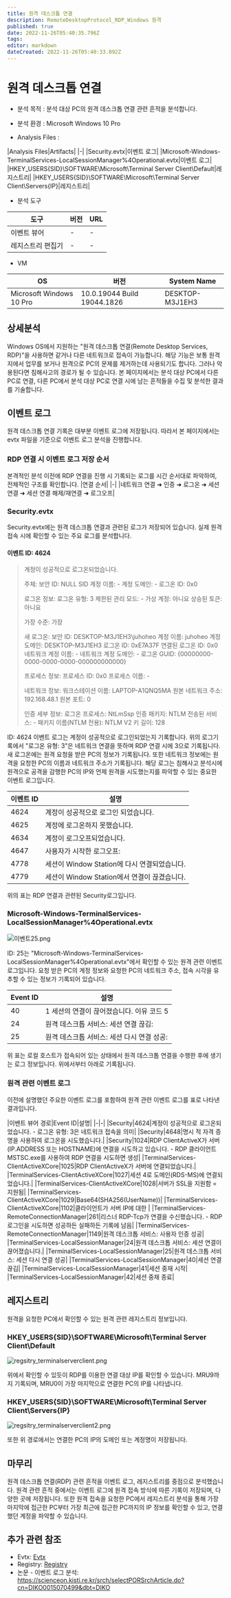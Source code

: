 ```yaml
---
title: 원격 데스크톱 연결
description: RemoteDesktopProtocol_RDP_Windows 원격
published: true
date: 2022-11-26T05:40:35.796Z
tags: 
editor: markdown
dateCreated: 2022-11-26T05:40:33.092Z
---
```


# 원격 데스크톱 연결

- 분석 목적 : 분석 대상 PC의 원격 데스크톱 연결 관련 흔적을 분석합니다.

- 분석 환경 : Microsoft Windows 10 Pro

- Analysis Files : 

|Analysis Files|Artifacts|
|-|
|Security.evtx|이벤트 로그|
|Microsoft-Windows-TerminalServices-LocalSessionManager%4Operational.evtx|이벤트 로그|
|HKEY_USERS\{SID}\SOFTWARE\Microsoft\Terminal Server Client\Default|레지스트리|
|HKEY_USERS\{SID}\SOFTWARE\Microsoft\Terminal Server Client\Servers\{IP}|레지스트리|

- 분석 도구

|도구|버전|URL|
|-|-|-|
|이벤트 뷰어|-|-|
|레지스트리 편집기|-|-|


- VM

|OS|버전|System Name|
|-|-|-|
|Microsoft Windows 10 Pro|10.0.19044 Build 19044.1826|DESKTOP-M3J1EH3|

## 상세분석
Windows OS에서 지원하는 "원격 데스크톱 연결(Remote Desktop Services, RDP)"을 사용하면 같거나 다른 네트워크로 접속이 가능합니다. 해당 기능은 보통 원격지에서 업무를 보거나 원격으로 PC의 문제를 제거하는데 사용되기도 합니다. 그러나 악용된다면 침해사고의 경로가 될 수 있습니다. 
본 페이지에서는 분석 대상 PC에서 다른 PC로 연결, 다른 PC에서 분석 대상 PC로 연결 시에 남는 흔적들을 수집 및 분석한 결과를 기술합니다.


## 이벤트 로그
원격 데스크톱 연결 기록은 대부분 이벤트 로그에 저장됩니다. 따라서 본 페이지에서는 evtx 파일을 기준으로 이벤트 로그 분석을 진행합니다.

### RDP 연결 시 이벤트 로그 저장 순서
본격적인 분석 이전에 RDP 연결을 진행 시 기록되는 로그를 시간 순서대로 파악하여, 전체적인 구조를 확인합니다.
|연결 순서|
|-|
|네트워크 연결 ➜ 인증 ➜ 로그온 ➜ 세션 연결 ➜ 세션 연결 해제/재연결 ➜ 로그오프|


### Security.evtx
Security.evtx에는 원격 데스크톱 연결과 관련된 로그가 저장되어 있습니다. 실제 원격 접속 시에 확인할 수 있는 주요 로그를 분석합니다.

#### 이벤트 ID: 4624
> 계정이 성공적으로 로그온되었습니다.
> 
> 주체:
> 	보안 ID:		NULL SID
> 	계정 이름:		-
> 	계정 도메인:		-
> 	로그온 ID:		0x0
> 
> 로그온 정보:
> 	로그온 유형:		3
> 	제한된 관리 모드:	-
> 	가상 계정:		아니요
> 	상승된 토큰:		아니요
> 
> 가장 수준:		가장
> 
> 새 로그온:
> 	보안 ID:		DESKTOP-M3J1EH3\juhoheo
> 	계정 이름:		juhoheo
> 	계정 도메인:		DESKTOP-M3J1EH3
> 	로그온 ID:		0xE7A37F
> 	연결된 로그온 ID:		0x0
> 	네트워크 계정 이름:	-
> 	네트워크 계정 도메인:	-
> 	로그온 GUID:		{00000000-0000-0000-0000-000000000000}
> 
> 프로세스 정보:
> 	프로세스 ID:		0x0
> 	프로세스 이름:		-
> 
> 네트워크 정보:
> 	워크스테이션 이름:	LAPTOP-A1QNQ5MA
> 	원본 네트워크 주소:	192.168.48.1
> 	원본 포트:		0
> 
> 인증 세부 정보:
> 	로그온 프로세스:		NtLmSsp 
> 	인증 패키지:	NTLM
> 	전송된 서비스:	-
> 	패키지 이름(NTLM 전용):	NTLM V2
> 	키 길이:		128

ID: 4624 이벤트 로그는 계정이 성공적으로 로그인되었는지 기록합니다. 위의 로그기록에서 "로그온 유형: 3"은 네트워크 연결을 뜻하며 RDP 연결 시에 3으로 기록됩니다. 새 로그온에는 원격 요청을 받은 PC의 정보가 기록됩니다. 또한 네트워크 정보에는 원격을 요청한 PC의 이름과 네트워크 주소가 기록됩니다.
해당 로그는 침해사고 분석시에 원격으로 공격을 감행한 PC의 IP와 언제 원격을 시도했는지를 파악할 수 있는 중요한 이벤트 로그입니다.


|이벤트 ID|설명|
|-|-|
|4624|계정이 성공적으로 로그인 되었습니다.|
|4625|계정에 로그온하지 못했습니다.|
|4634|계정이 로그오프되었습니다.|
|4647|사용자가 시작한 로그오프:|
|4778|세션이 Window Station에 다시 연결되었습니다.|
|4779|세션이 Window Station에서 연결이 끊겼습니다.|

위의 표는 RDP 연결과 관련된 Security로그입니다.

### Microsoft-Windows-TerminalServices-LocalSessionManager%4Operational.evtx
![이벤트25.png](/원격데스크톱연결/이벤트25.png)

ID: 25는 "Microsoft-Windows-TerminalServices-LocalSessionManager%4Operational.evtx"에서 확인할 수 있는 원격 관련 이벤트 로그입니다. 요청 받은 PC의 계정 정보와 요청한 PC의 네트워크 주소, 접속 시각을 유추할 수 있는 정보가 기록되어 있습니다.

|Event ID|설명|
|-|-|
|40|1 세션의 연결이 끊어졌습니다. 이유 코드 5|
|24|원격 데스크톱 서비스: 세션 연결 끊김:|
|25|원격 데스크톱 서비스: 세션 다시 연결 성공:|

위 표는 로컬 호스트가 접속되어 있는 상태에서 원격 데스크톱 연결을 수행한 후에 생기는 로그 정보입니다. 위에서부터 아래로 기록됩니다.

### 원격 관련 이벤트 로그

이전에 설명했던 주요한 이벤트 로그를 포함하여 원격 관련 이벤트 로그를 표로 나타낸 결과입니다.

|이벤트 뷰어 경로|Event ID|설명|
|-|-|
|Security|4624|계정이 성공적으로 로그온되었습니다. - 로그온 유형: 3은 네트워크 접속을 의미|
|Security|4648|명시 적 자격 증명을 사용하여 로그온을 시도했습니다.|
|Security|1024|RDP ClientActiveX가 서버(IP.ADDRESS 또는 HOSTNAME)에 연결을 시도하고 있습니다. - RDP 클라이언트 MSTSC.exe를 사용하여 RDP 연결을 시도하면 생성|
|TerminalServices-ClientActiveXCore|1025|RDP ClientActiveX가 서버에 연결되었습니다.|
|TerminalServices-ClientActiveXCore|1027|세션 4로 도메인(RDS-MS)에 연결되었습니다.|
|TerminalServices-ClientActiveXCore|1028|서버가 SSL을 지원함 = 지원됨|
|TerminalServices-ClientActiveXCore|1029|Base64(SHA256(UserName))|
|TerminalServices-ClientActiveXCore|1102|클라이언트가 서버 IP에 대한 |
|TerminalServices-RemoteConnectionManager|261|리스너 RDP-Tcp가 연결을 수신했습니다. - RDP 로그인을 시도하면 성공하든 실패하든 기록에 남음|
|TerminalServices-RemoteConnectionManager|1149|원격 데스크톱 서비스: 사용자 인증 성공|
|TerminalServices-LocalSessionManager|24|원격 데스크톱 서비스: 세션 연결이 끊어졌습니다.|
|TerminalServices-LocalSessionManager|25|원격 데스크톱 서비스: 세션 다시 연결 성공|
|TerminalServices-LocalSessionManager|40|세션 연결 끊김|
|TerminalServices-LocalSessionManager|41|세션 중재 시작|
|TerminalServices-LocalSessionManager|42|세션 중재 종료|

## 레지스트리
원격을 요청한 PC에서 확인할 수 있는 원격 관련 레지스트리 정보입니다.

### HKEY_USERS\{SID}\SOFTWARE\Microsoft\Terminal Server Client\Default
![regsitry_terminalserverclient.png](/원격데스크톱연결/regsitry_terminalserverclient.png)

위에서 확인할 수 있듯이 RDP를 이용한 연결 대상 IP를 확인할 수 있습니다. MRU9까지 기록되며, MRU0이 가장 마지막으로 연결한 PC의 IP를 나타냅니다.

### HKEY_USERS\{SID}\SOFTWARE\Microsoft\Terminal Server Client\Servers\{IP}
![regsitry_terminalserverclient2.png](/원격데스크톱연결/regsitry_terminalserverclient2.png)

또한 위 경로에서는 연결한 PC의 IP의 도메인 또는 계정명이 저장됩니다.


## 마무리
원격 데스크톱 연결(RDP) 관련 흔적을 이벤트 로그, 레지스트리를 중점으로 분석했습니다. 원격 관련 흔적 중에서는 이벤트 로그에 원격 접속 방식에 따른 기록이 저장되며, 다양한 곳에 저장됩니다. 또한 원격 접속을 요청한 PC에서 레지스트리 분석을 통해 가장 마지막에 접근한 PC부터 가장 최근에 접근한 PC까지의 IP 정보를 확인할 수 있고, 연결했던 계정을 파악할 수 있습니다.


## 추가 관련 참조
- Evtx: [Evtx](/ko/Artifact/Evtx)
- Registry: [Registry](/ko/Artifact/Registry)
- 논문 - 이벤트 로그 분석: https://scienceon.kisti.re.kr/srch/selectPORSrchArticle.do?cn=DIKO0015070499&dbt=DIKO